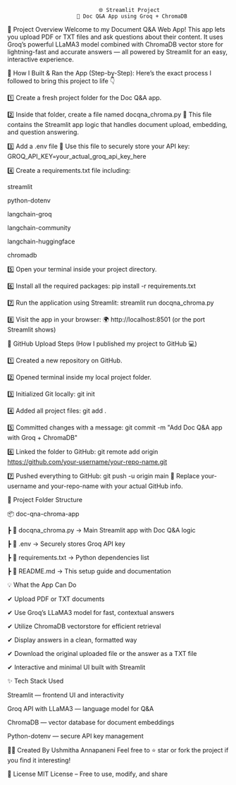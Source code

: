                                  🌐 Streamlit Project
                          📄 Doc Q&A App using Groq + ChromaDB

📌 Project Overview
Welcome to my Document Q&A Web App! This app lets you upload PDF or TXT files and ask questions about their content. It uses Groq’s powerful LLaMA3 model combined with ChromaDB vector store for lightning-fast and accurate answers — all powered by Streamlit for an easy, interactive experience.

🚀 How I Built & Ran the App (Step-by-Step):
Here’s the exact process I followed to bring this project to life 👇

1️⃣ Create a fresh project folder for the Doc Q&A app.

2️⃣ Inside that folder, create a file named docqna_chroma.py
🧠 This file contains the Streamlit app logic that handles document upload, embedding, and question answering.

3️⃣ Add a .env file
🔐 Use this file to securely store your API key:
GROQ_API_KEY=your_actual_groq_api_key_here

4️⃣ Create a requirements.txt file including:

streamlit

python-dotenv

langchain-groq

langchain-community

langchain-huggingface

chromadb

5️⃣ Open your terminal inside your project directory.

6️⃣ Install all the required packages:
pip install -r requirements.txt

7️⃣ Run the application using Streamlit:
streamlit run docqna_chroma.py

8️⃣ Visit the app in your browser:
🌍 http://localhost:8501 (or the port Streamlit shows)

🔁 GitHub Upload Steps
(How I published my project to GitHub 💻)

1️⃣ Created a new repository on GitHub.

2️⃣ Opened terminal inside my local project folder.

3️⃣ Initialized Git locally:
git init

4️⃣ Added all project files:
git add .

5️⃣ Committed changes with a message:
git commit -m "Add Doc Q&A app with Groq + ChromaDB"

6️⃣ Linked the folder to GitHub:
git remote add origin https://github.com/your-username/your-repo-name.git

7️⃣ Pushed everything to GitHub:
git push -u origin main
📝 Replace your-username and your-repo-name with your actual GitHub info.

📁 Project Folder Structure

📦 doc-qna-chroma-app

┣ 📄 docqna_chroma.py → Main Streamlit app with Doc Q&A logic

┣ 📄 .env → Securely stores Groq API key

┣ 📄 requirements.txt → Python dependencies list

┣ 📄 README.md → This setup guide and documentation

💡 What the App Can Do

✔ Upload PDF or TXT documents

✔ Use Groq’s LLaMA3 model for fast, contextual answers

✔ Utilize ChromaDB vectorstore for efficient retrieval

✔ Display answers in a clean, formatted way

✔ Download the original uploaded file or the answer as a TXT file

✔ Interactive and minimal UI built with Streamlit

✨ Tech Stack Used

Streamlit — frontend UI and interactivity

Groq API with LLaMA3 — language model for Q&A

ChromaDB — vector database for document embeddings

Python-dotenv — secure API key management

👩‍💻 Created By
Ushmitha Annapaneni
Feel free to ⭐ star or fork the project if you find it interesting!

📄 License
MIT License – Free to use, modify, and share

